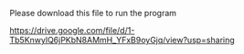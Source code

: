Please download this file to run the program

https://drive.google.com/file/d/1-Tb5KnwylQ6jPKbN8AMmH_YFxB9oyGjq/view?usp=sharing
